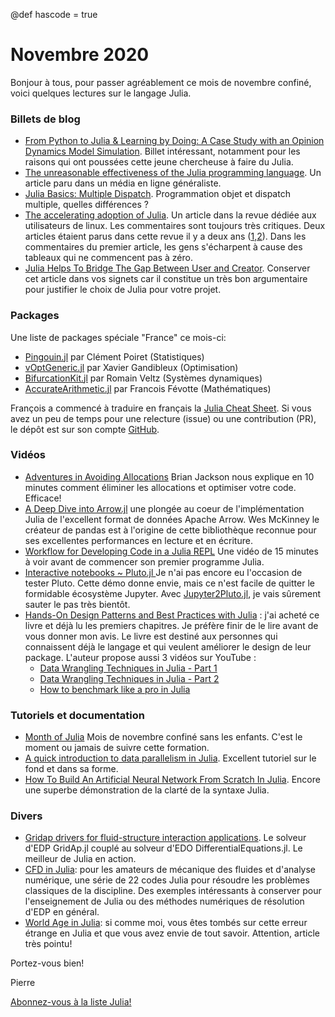 @def hascode = true

# Novembre 2020

Bonjour à tous, pour passer agréablement ce mois de novembre confiné, voici quelques lectures sur le langage Julia. 

### Billets de blog

- [From Python to Julia & Learning by Doing: A Case Study with an Opinion Dynamics Model Simulation](https://unchitta.com/blog/2020/10/deffuant-weisbuch-julia/). Billet intéressant, notamment pour les raisons qui ont poussées cette jeune chercheuse à faire du Julia. 
- [The unreasonable effectiveness of the Julia programming language](https://arstechnica.com/science/2020/10/the-unreasonable-effectiveness-of-the-julia-programming-language/). Un article paru dans un média en ligne généraliste.
- [Julia Basics: Multiple Dispatch](https://opensourc.es/blog/basics-multiple-dispatch/). Programmation objet et dispatch multiple, quelles différences ?
- [The accelerating adoption of Julia](https://lwn.net/Articles/834571/). Un article dans la revue dédiée aux utilisateurs de linux. Les commentaires sont toujours très critiques. Deux articles étaient parus dans cette revue il y a deux ans ([1](https://lwn.net/Articles/763626/),[2](https://lwn.net/Articles/764001/)). Dans les commentaires du premier article, les gens s'écharpent à cause des tableaux qui ne commencent pas à zéro.
- [Julia Helps To Bridge The Gap Between User and Creator](https://jkrumbiegel.github.io/pages/2020-10-23-julia-bridge/). Conserver cet article dans vos signets car il constitue un très bon argumentaire pour justifier le choix de Julia pour votre projet.

### Packages

Une liste de packages spéciale "France" ce mois-ci:

 - [Pingouin.jl](https://github.com/clementpoiret/Pingouin.jl) par Clément Poiret (Statistiques)
 - [vOptGeneric.jl](https://github.com/vOptSolver/vOptGeneric.jl) par Xavier Gandibleux (Optimisation)
 - [BifurcationKit.jl](https://github.com/rveltz/BifurcationKit.jl) par Romain Veltz (Systèmes dynamiques)
 - [AccurateArithmetic.jl](https://github.com/JuliaMath/AccurateArithmetic.jl) par Francois Févotte (Mathématiques) 

François a commencé à traduire en français la [Julia Cheat Sheet](https://ffevotte.github.io/Julia-Cheat-Sheet/fr/). Si vous avez un peu de temps pour une relecture (issue) ou une contribution (PR), le dépôt est sur son compte [GitHub](https://github.com/ffevotte/Julia-Cheat-Sheet).

### Vidéos

- [Adventures in Avoiding Allocations](https://youtu.be/o8qTJGcPWkE) Brian Jackson nous explique en 10 minutes comment éliminer les allocations et optimiser votre code. Efficace!
- [A Deep Dive into Arrow.jl](https://youtu.be/EXMRIBjxWFo) une plongée au coeur de l'implémentation Julia de l'excellent format de données Apache Arrow. Wes McKinney le créateur de pandas est à l'origine de cette bibliothèque reconnue pour ses excellentes performances en lecture et en écriture.
- [Workflow for Developing Code in a Julia REPL](https://youtu.be/CRiD12Y75wM) Une vidéo de 15 minutes à voir avant de commencer son premier programme Julia.
- [Interactive notebooks ~ Pluto.jl ](https://youtu.be/IAF8DjrQSSk) Je n'ai pas encore eu l'occasion de tester Pluto. Cette démo donne envie, mais ce n'est facile de quitter le formidable écosystème Jupyter. Avec [Jupyter2Pluto.jl](https://github.com/vdayanand/Jupyter2Pluto.jl), je vais sûrement sauter le pas très bientôt.
- [Hands-On Design Patterns and Best Practices with Julia](https://www.packtpub.com/product/hands-on-design-patterns-and-best-practices-with-julia/9781838648817) : j'ai acheté ce livre et déjà lu les premiers chapitres. Je préfère finir de le lire avant de vous donner mon avis.  Le livre est destiné aux personnes qui connaissent déjà le langage et qui veulent améliorer le design de leur package.  L'auteur propose aussi 3 vidéos sur YouTube :
	* [Data Wrangling Techniques in Julia - Part 1](https://youtu.be/txme9o0EdLk)
	* [Data Wrangling Techniques in Julia - Part 2](https://youtu.be/NbqQZq42gLc)
	* [How to benchmark like a pro in Julia](https://youtu.be/9C7MAAsMMBc)

### Tutoriels et documentation

- [Month of Julia](https://github.com/DataWookie/MonthOfJulia) Mois de novembre confiné sans les enfants. C'est le moment ou jamais de suivre cette formation.
- [A quick introduction to data parallelism in Julia](https://juliafolds.github.io/data-parallelism/tutorials/quick-introduction/). Excellent tutoriel sur le fond et dans sa forme.
- [How To Build An Artificial Neural Network From Scratch In Julia](https://towardsdatascience.com/how-to-build-an-artificial-neural-network-from-scratch-in-julia-c839219b3ef8). Encore une superbe démonstration de la clarté de la syntaxe Julia.

### Divers

- [Gridap drivers for fluid-structure interaction applications](https://github.com/gridapapps/GridapFSI.jl). Le solveur d'EDP GridAp.jl couplé au solveur d'EDO DifferentialEquations.jl. Le meilleur de Julia en action.
- [CFD in Julia](https://github.com/surajp92/CFD_Julia): pour les amateurs de mécanique des fluides  et d'analyse numérique, une série de 22 codes Julia pour résoudre les problèmes classiques de la discipline. Des exemples intéressants à conserver pour l'enseignement de Julia ou des méthodes numériques de résolution d'EDP en général.
- [World Age in Julia](http://janvitek.org/pubs/oopsla20-j.pdf): si comme moi, vous êtes tombés sur cette erreur étrange en Julia et que vous avez envie de tout savoir. Attention, article très pointu!

Portez-vous bien!

Pierre

[Abonnez-vous à la liste Julia!](https://listes.services.cnrs.fr/wws/info/julia)
